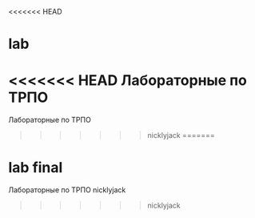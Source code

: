 <<<<<<< HEAD
# lab
<<<<<<< HEAD
Лабораторные по ТРПО
=======
Лабораторные по ТРПО
>>>>>>> nicklyjack
=======
# lab final
Лабораторные по ТРПО
nicklyjack
>>>>>>> nicklyjack
